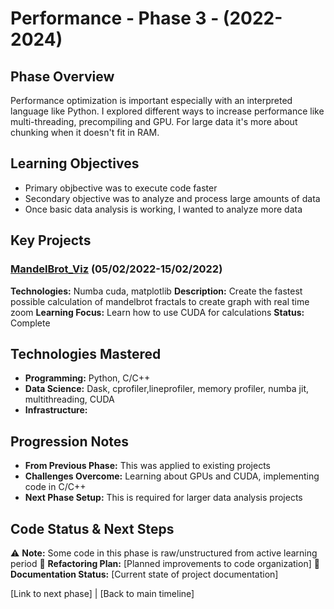 # Performance - Phase 3 - (2022-2024)

## Phase Overview
Performance optimization is important especially with an interpreted language like Python. I explored different ways to increase performance like multi-threading, precompiling and GPU. For large data it's more about chunking when it doesn't fit in RAM.

## Learning Objectives
- Primary objbective was to execute code faster
- Secondary objective was to analyze and process large amounts of data
- Once basic data analysis is working, I wanted to analyze more data

## Key Projects

### [MandelBrot_Viz](https://github.com/CJRockball/Mandelbrot) (05/02/2022-15/02/2022)
**Technologies:** Numba cuda, matplotlib
**Description:** Create the fastest possible calculation of mandelbrot fractals to create graph with real time zoom
**Learning Focus:** Learn how to use CUDA for calculations
**Status:** Complete

## Technologies Mastered
- **Programming:** Python, C/C++
- **Data Science:** Dask, cprofiler,lineprofiler, memory profiler, numba jit, multithreading, CUDA
- **Infrastructure:** 

## Progression Notes
- **From Previous Phase:** This was applied to existing projects
- **Challenges Overcome:** Learning about GPUs and CUDA, implementing code in C/C++
- **Next Phase Setup:** This is required for larger data analysis projects

## Code Status & Next Steps
⚠️ **Note:** Some code in this phase is raw/unstructured from active learning period
🔄 **Refactoring Plan:** [Planned improvements to code organization]
📝 **Documentation Status:** [Current state of project documentation]

[Link to next phase] | [Back to main timeline]





